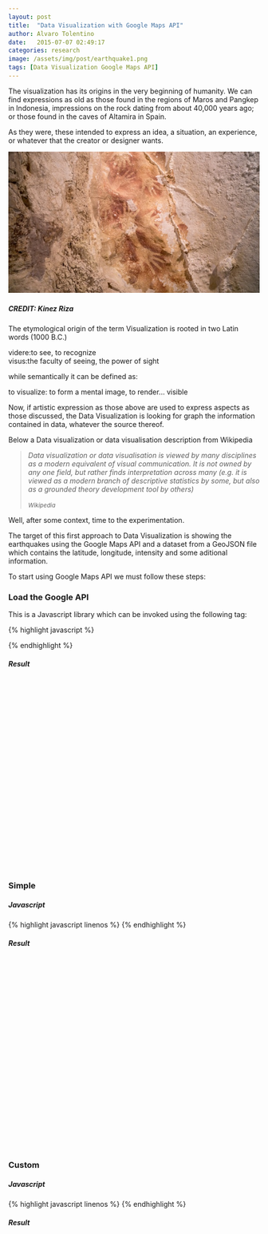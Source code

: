 ```yaml
---
layout: post
title:  "Data Visualization with Google Maps API"
author: Alvaro Tolentino
date:   2015-07-07 02:49:17
categories: research
image: /assets/img/post/earthquake1.png
tags: [Data Visualization Google Maps API]
---
```

The  visualization has its origins in the very beginning of humanity. We can find expressions as old as those found in the regions of Maros and Pangkep in Indonesia, impressions on the rock dating from about 40,000 years ago; or those found in the caves of Altamira in Spain.

As they were, these intended to express an idea, a situation, an experience, or whatever that the creator or designer wants. 

<img src="/assets/img/post/cave-art-hand-stencils.jpg" class="img-responsive img-bordered img-center" alt="image">
<h5>CREDIT: Kinez Riza</h5>


The etymological origin of the term Visualization is rooted in two Latin words (1000 B.C.)

<div class="tag-box tag-box-v2 box-shadow shadow-effect-1">
  <span class="color-blue">videre</span>:to see, to recognize<br/>
  <span class="color-blue">visus</span>:the faculty of seeing, the power of sight
</div>

while semantically it can be defined as:

<div class="tag-box tag-box-v2 box-shadow shadow-effect-1">
  <span class="color-blue">to visualize</span>: to form a mental image, to render... visible
</div>


Now, if artistic expression as those above are used to express aspects as those discussed, the Data Visualization is looking for graph the information contained in data, whatever the source thereof.

Below a Data visualization or data visualisation description from Wikipedia


<blockquote class="text-right bq-dark margin-bottom-50">
  <p><em> 
  Data visualization or data visualisation is viewed by many disciplines as a modern equivalent of visual communication. It is not owned by any one field, but rather finds interpretation across many (e.g. it is viewed as a modern branch of descriptive statistics by some, but also as a grounded theory development tool by others)</em></p>
  <small> <em>
    Wikipedia
  </em> </small>  
</blockquote>

Well, after some context, time to the experimentation.

The target of this first approach to Data Visualization is showing the earthquakes using the Google Maps API and a dataset from a GeoJSON file which contains the latitude, longitude, intensity and some aditional information.

To start using Google Maps API we must follow these steps:

<h3>Load the Google API</h3>
This is a Javascript library which can be invoked using the following tag:

{% highlight javascript %}
  <script src="https://maps.googleapis.com/maps/api/js"/>
{% endhighlight %}

Additionally we can use the API key in the URL.

{% highlight javascript %}
  <script src="https://maps.googleapis.com/maps/api/js?key=YOUR_KEY"/>
{% endhighlight %}

<h3>Create the container</h3>
Where the map will be displayed.

{% highlight html%}
  <div id="map-canvas" style="width:800px;height:380px;"></div>
{% endhighlight %}

<h3>Create the Map object</h3>

{% highlight javascript%}
  var map;
  map = new google.maps.Map(document.getElementById('map-canvas'), {
    center: { lat: 20, lng: -160 },
{% endhighlight %}


<h3>Add a Event Listener</h3>

{% highlight javascript%}
  google.maps.event.addDomListener(window, 'load', initialize);
{% endhighlight %}

But it can also be expressed as follows:

{% highlight javascript%}
google.maps.event.addDomListener(window, 'load', function() {
  map = new google.maps.Map(document.getElementById('map-canvas'), {
    center: { lat: 20, lng: -160 },
    zoom: 2
  });
{% endhighlight %}

<h3>Load the data from a Geojson file</h3>

{% highlight javascript%}
  map.data.loadGeoJson('/data/earthquake.geojson');
{% endhighlight %}

Below three examples of the use of Google Maps API

<h3>Default</h3>
<h5>Javascript</h5>
{% highlight javascript linenos %}
<script>
  var map;
  
  google.maps.event.addDomListener(window, 'load', function() {
    map = new google.maps.Map(document.getElementById('map-canvas1'), {
      center: { lat: 28, lng: 15 },
      zoom: 2
    });
  
    map.data.loadGeoJson('/data/earthquake.geojson');
  });
</script>
{% endhighlight %}

<h5>Result</h5>
<div id="map-canvas1" style="width:auto;height:380px;"></div>


<h3>Simple</h3>
<h5>Javascript</h5>
{% highlight javascript linenos %}
<script>
  var map;
  
  google.maps.event.addDomListener(window, 'load', function() {
    map = new google.maps.Map(document.getElementById('map-canvas2'), {
      center: { lat: 28, lng: 15 },
      zoom: 2
    });
  
    map.data.loadGeoJson('/data/earthquake.geojson');
  
    map.data.setStyle(function(feature) {
      var mag = Math.pow(feature.getProperty('magnitude'), 2);
      return({
        icon: {
          path: google.maps.SymbolPath.CIRCLE,
          scale: mag,
          fillColor: '#f00',
          fillOpacity: 0.35,
          strokeWeight: 0.5
        }
      });
    });
  });
</script>
{% endhighlight %}

<h5>Result</h5>
<div id="map-canvas2" style="width:auto;height:380px;"></div>


<h3>Custom</h3>
<h5>Javascript</h5>
{% highlight javascript linenos %}
<script>
    var map;
    var mapStyle = [{
      'featureType': 'all',
      'elementType': 'all',
      'stylers': [{'visibility': 'on'}]
    }, {
      'featureType': 'landscape',
      'elementType': 'geometry',
      'stylers': [{'visibility': 'on'}, {'color': '#fcfcfc'}]
    }, {
      'featureType': 'water',
      'elementType': 'labels',
      'stylers': [{'visibility': 'on'}]
    }, {
      'featureType': 'water',
      'elementType': 'geometry',
      'stylers': [{'visibility': 'on'}, {'hue': '#5f94ff'}, {'lightness': 60}]
    }];
    
    google.maps.event.addDomListener(window, 'load', initialize());
    
    function initialize(){
      map = new google.maps.Map(document.getElementById('map-canvas3'), {
        center: { lat: 28, lng: 15 },
        zoom: 2
      });
      map.data.setStyle(styleFeature);
      map.data.loadGeoJson('/data/earthquake.geojson');
    }
    
    function styleFeature(feature) {
      var low = [151, 83, 34];   // color of mag 1.0
      var high = [5, 69, 54];  // color of mag 6.0 and above
      var minMag = 1.0;
      var maxMag = 8.0;
    
      // fraction represents where the value sits between the min and max
      var fraction = (Math.min(feature.getProperty('magnitude'), maxMag) - minMag) /
          (maxMag - minMag);
    
      var color = interpolateHsl(low, high, fraction);
    
      return {
        icon: {
          path: google.maps.SymbolPath.CIRCLE,
          strokeWeight: 0.5,
          strokeColor: '#fff',
          fillColor: color,
          fillOpacity: 2 / feature.getProperty('magnitude'),
          // while an exponent would technically be correct, quadratic looks nicer
          scale: Math.pow(feature.getProperty('magnitude'), 2)
        },
        zIndex: Math.floor(feature.getProperty('magnitude'))
      };
    }
    
    function interpolateHsl(lowHsl, highHsl, fraction) {
      var color = [];
      for (var i = 0; i < 3; i++) {
        // Calculate color based on the fraction.
        color[i] = (highHsl[i] - lowHsl[i]) * fraction + lowHsl[i];
      }
    
      return 'hsl(' + color[0] + ',' + color[1] + '%,' + color[2] + '%)';
    }
</script>
{% endhighlight %}

<h5>Result</h5>
<div id="map-canvas3" style="width:auto;height:380px;"></div>

<script src="https://maps.googleapis.com/maps/api/js?key=AIzaSyDeo37ZEPzpUI8AHly34EFA4We-irhnOJA"></script>

<script>
  var map;
  
  google.maps.event.addDomListener(window, 'load', function() {
    map = new google.maps.Map(document.getElementById('map-canvas1'), {
      center: { lat: 28, lng: 15 },
      zoom: 2
    });
  
    map.data.loadGeoJson('/data/earthquake.geojson');
  });
</script>

<script>
  var map;
  
  google.maps.event.addDomListener(window, 'load', function() {
    map = new google.maps.Map(document.getElementById('map-canvas2'), {
      center: { lat: 28, lng: 15 },
      zoom: 2
    });
  
    map.data.loadGeoJson('/data/earthquake.geojson');
  
    map.data.setStyle(function(feature) {
      var mag = Math.pow(feature.getProperty('magnitude'), 2);
      return({
        icon: {
          path: google.maps.SymbolPath.CIRCLE,
          scale: mag,
          fillColor: '#f00',
          fillOpacity: 0.35,
          strokeWeight: 0.5
        }
      });
    });
  });
</script>

<script>
    var map;
    var mapStyle = [{
      'featureType': 'all',
      'elementType': 'all',
      'stylers': [{'visibility': 'on'}]
    }, {
      'featureType': 'landscape',
      'elementType': 'geometry',
      'stylers': [{'visibility': 'on'}, {'color': '#fcfcfc'}]
    }, {
      'featureType': 'water',
      'elementType': 'labels',
      'stylers': [{'visibility': 'on'}]
    }, {
      'featureType': 'water',
      'elementType': 'geometry',
      'stylers': [{'visibility': 'on'}, {'hue': '#5f94ff'}, {'lightness': 60}]
    }];
    
    google.maps.event.addDomListener(window, 'load', initialize());
    
    function initialize(){
      map = new google.maps.Map(document.getElementById('map-canvas3'), {
        center: { lat: 28, lng: 15 },
        zoom: 2
      });
      map.data.setStyle(styleFeature);
      map.data.loadGeoJson('/data/earthquake.geojson');
    }
    
    function styleFeature(feature) {
      var low = [151, 83, 34];   // color of mag 1.0
      var high = [5, 100, 54];  // color of mag 6.0 and above
      var minMag = 1.0;
      var maxMag = 8.0;
    
      // fraction represents where the value sits between the min and max
      var fraction = (Math.min(feature.getProperty('magnitude'), maxMag) - minMag) /
          (maxMag - minMag);
    
      var color = interpolateHsl(low, high, fraction);
    
      return {
        icon: {
          path: google.maps.SymbolPath.CIRCLE,
          strokeWeight: 0.5,
          strokeColor: '#fff',
          fillColor: color,
          fillOpacity: 2 / feature.getProperty('magnitude'),
          // while an exponent would technically be correct, quadratic looks nicer
          scale: Math.pow(feature.getProperty('magnitude'), 2)
        },
        zIndex: Math.floor(feature.getProperty('magnitude'))
      };
    }
    
    function interpolateHsl(lowHsl, highHsl, fraction) {
      var color = [];
      for (var i = 0; i < 3; i++) {
        // Calculate color based on the fraction.
        color[i] = (highHsl[i] - lowHsl[i]) * fraction + lowHsl[i];
      }
    
      return 'hsl(' + color[0] + ',' + color[1] + '%,' + color[2] + '%)';
    }
</script>
